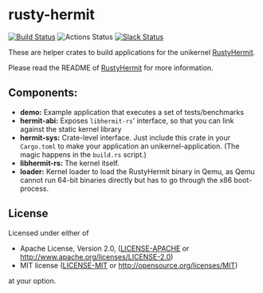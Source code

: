 # rusty-hermit

[![Build Status](https://git.rwth-aachen.de/acs/public/hermitcore/rusty-hermit/badges/master/pipeline.svg)](https://git.rwth-aachen.de/acs/public/hermitcore/rusty-hermit/pipelines)
![Actions Status](https://github.com/hermitcore/rusty-hermit/workflows/Test/badge.svg)
[![Slack Status](https://radiant-ridge-95061.herokuapp.com/badge.svg)](https://radiant-ridge-95061.herokuapp.com)

These are helper crates to build applications for the unikernel [RustyHermit](https://github.com/hermitcore/libhermit-rs).

Please read the README of [RustyHermit](https://github.com/hermitcore/libhermit-rs) for more information.

## Components:

- **demo:** Example application that executes a set of tests/benchmarks
- **hermit-abi:** Exposes `libhermit-rs`' interface, so that you can link against the static kernel library
- **hermit-sys:** Crate-level interface. Just include this crate in your `Cargo.toml` to make your application an unikernel-application. (The magic happens in the `build.rs` script.)
- **libhermit-rs:** The kernel itself.
- **loader:** Kernel loader to load the RustyHermit binary in Qemu, as Qemu cannot run 64-bit binaries directly but has to go through the x86 boot-process.

## License

Licensed under either of

* Apache License, Version 2.0, ([LICENSE-APACHE](LICENSE-APACHE) or http://www.apache.org/licenses/LICENSE-2.0)
* MIT license ([LICENSE-MIT](LICENSE-MIT) or http://opensource.org/licenses/MIT)

at your option.
